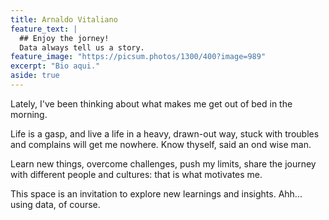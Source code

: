 ```yaml
---
title: Arnaldo Vitaliano
feature_text: |
  ## Enjoy the jorney!
  Data always tell us a story.
feature_image: "https://picsum.photos/1300/400?image=989"
excerpt: "Bio aqui."
aside: true
---
```


Lately, I've been thinking about what makes me get out of bed in the morning.

Life is a gasp, and live a life in a heavy, drawn-out way, stuck with troubles and complains will get me nowhere. Know thyself, said an ond wise man.

Learn new things, overcome challenges, push my limits, share the journey with different people and cultures: that is what motivates me.

This space is an invitation to explore new learnings and insights. Ahh... using data, of course.